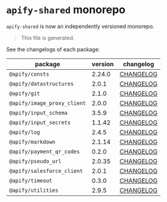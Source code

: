 # `apify-shared` monorepo

`apify-shared` is now an independently versioned monorepo.

> This file is generated.

See the changelogs of each package:

package | version | changelog
--------|---------|----------
`@apify/consts` | 2.24.0 | [CHANGELOG](./packages/consts/CHANGELOG.md)
`@apify/datastructures` | 2.0.1 | [CHANGELOG](./packages/datastructures/CHANGELOG.md)
`@apify/git` | 2.1.0 | [CHANGELOG](./packages/git/CHANGELOG.md)
`@apify/image_proxy_client` | 2.0.0 | [CHANGELOG](./packages/image_proxy_client/CHANGELOG.md)
`@apify/input_schema` | 3.5.9 | [CHANGELOG](./packages/input_schema/CHANGELOG.md)
`@apify/input_secrets` | 1.1.42 | [CHANGELOG](./packages/input_secrets/CHANGELOG.md)
`@apify/log` | 2.4.5 | [CHANGELOG](./packages/log/CHANGELOG.md)
`@apify/markdown` | 2.1.14 | [CHANGELOG](./packages/markdown/CHANGELOG.md)
`@apify/payment_qr_codes` | 0.2.0 | [CHANGELOG](./packages/payment_qr_codes/CHANGELOG.md)
`@apify/pseudo_url` | 2.0.35 | [CHANGELOG](./packages/pseudo_url/CHANGELOG.md)
`@apify/salesforce_client` | 2.0.1 | [CHANGELOG](./packages/salesforce_client/CHANGELOG.md)
`@apify/timeout` | 0.3.0 | [CHANGELOG](./packages/timeout/CHANGELOG.md)
`@apify/utilities` | 2.9.5 | [CHANGELOG](./packages/utilities/CHANGELOG.md)
